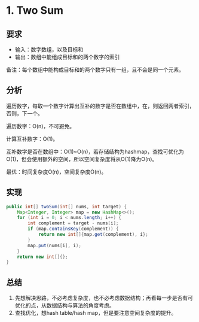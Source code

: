 # 1. Two Sum

## 要求

- 输入：数字数组，以及目标和
- 输出：数组中能组成目标和的两个数字的索引

备注：每个数组中能构成目标和的两个数字只有一组，且不会是同一个元素。

## 分析

遍历数字，每取一个数字计算出互补的数字是否在数组中，在，则返回两者索引，否则，下一个。

遍历数字：O(n)，不可避免。

计算互补数字：O(1)。

互补数字是否在数组中：O(1)~O(n)，若存储结构为hashmap，查找可优化为O(1)，但会使用额外的空间，所以空间复杂度将从O(1)降为O(n)。

最优：时间复杂度O(n)，空间复杂度O(n)。

## 实现

```java
public int[] twoSum(int[] nums, int target) {
    Map<Integer, Integer> map = new HashMap<>();
    for (int i = 0; i < nums.length; i++) {
        int complement = target - nums[i];
        if (map.containsKey(complement)) {
            return new int[]{map.get(complement), i};
        }
        map.put(nums[i], i);
    }
    return new int[]{};
}
```

## 总结

1. 先想解决思路，不必考虑复杂度，也不必考虑数据结构；再看每一步是否有可优化的点，从数据结构与算法的角度考虑。
2. 查找优化，想hash table/hash map，但是要注意空间复杂度的提升。